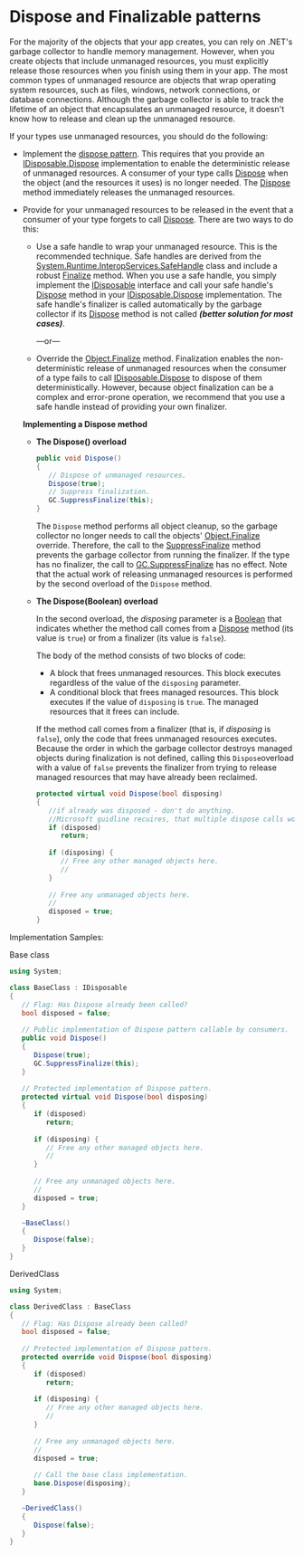 # Dispose and Finalizable patterns

For the majority of the objects that your app creates, you can rely on .NET's garbage collector to handle memory management. However, when you create objects that include unmanaged resources, you must explicitly release those resources when you finish using them in your app. The most common types of unmanaged resource are objects that wrap operating system resources, such as files, windows, network connections, or database connections. Although the garbage collector is able to track the lifetime of an object that encapsulates an unmanaged resource, it doesn't know how to release and clean up the unmanaged resource.

If your types use unmanaged resources, you should do the following:

* Implement the [dispose pattern](https://docs.microsoft.com/en-us/dotnet/standard/design-guidelines/dispose-pattern). This requires that you provide an [IDisposable.Dispose](https://docs.microsoft.com/en-us/dotnet/api/system.idisposable.dispose) implementation to enable the deterministic release of unmanaged resources. A consumer of your type calls [Dispose](https://docs.microsoft.com/en-us/dotnet/api/system.idisposable.dispose) when the object \(and the resources it uses\) is no longer needed. The [Dispose](https://docs.microsoft.com/en-us/dotnet/api/system.idisposable.dispose) method immediately releases the unmanaged resources.
* Provide for your unmanaged resources to be released in the event that a consumer of your type forgets to call [Dispose](https://docs.microsoft.com/en-us/dotnet/api/system.idisposable.dispose). There are two ways to do this:

  * Use a safe handle to wrap your unmanaged resource. This is the recommended technique. Safe handles are derived from the [System.Runtime.InteropServices.SafeHandle](https://docs.microsoft.com/en-us/dotnet/api/system.runtime.interopservices.safehandle) class and include a robust [Finalize](https://docs.microsoft.com/en-us/dotnet/api/system.object.finalize) method. When you use a safe handle, you simply implement the [IDisposable](https://docs.microsoft.com/en-us/dotnet/api/system.idisposable) interface and call your safe handle's [Dispose](https://docs.microsoft.com/en-us/dotnet/api/system.runtime.interopservices.safehandle.dispose) method in your [IDisposable.Dispose](https://docs.microsoft.com/en-us/dotnet/api/system.idisposable.dispose) implementation. The safe handle's finalizer is called automatically by the garbage collector if its [Dispose](https://docs.microsoft.com/en-us/dotnet/api/system.idisposable.dispose) method is not called _**\(better solution for most cases\)**_.

    —or—

  * Override the [Object.Finalize](https://docs.microsoft.com/en-us/dotnet/api/system.object.finalize) method. Finalization enables the non-deterministic release of unmanaged resources when the consumer of a type fails to call [IDisposable.Dispose](https://docs.microsoft.com/en-us/dotnet/api/system.idisposable.dispose) to dispose of them deterministically. However, because object finalization can be a complex and error-prone operation, we recommend that you use a safe handle instead of providing your own finalizer.



  **Implementing a Dispose method**

  * **The Dispose\(\) overload**

    ```csharp
    public void Dispose()
    {
       // Dispose of unmanaged resources.
       Dispose(true);
       // Suppress finalization.
       GC.SuppressFinalize(this);
    }
    ```

    The `Dispose` method performs all object cleanup, so the garbage collector no longer needs to call the objects' [Object.Finalize](https://docs.microsoft.com/en-us/dotnet/api/system.object.finalize) override. Therefore, the call to the [SuppressFinalize](https://docs.microsoft.com/en-us/dotnet/api/system.gc.suppressfinalize) method prevents the garbage collector from running the finalizer. If the type has no finalizer, the call to [GC.SuppressFinalize](https://docs.microsoft.com/en-us/dotnet/api/system.gc.suppressfinalize) has no effect. Note that the actual work of releasing unmanaged resources is performed by the second overload of the `Dispose` method.

  * **The Dispose\(Boolean\) overload**

    In the second overload, the _disposing_ parameter is a [Boolean](https://docs.microsoft.com/en-us/dotnet/api/system.boolean) that indicates whether the method call comes from a [Dispose](https://docs.microsoft.com/en-us/dotnet/api/system.idisposable.dispose) method \(its value is `true`\) or from a finalizer \(its value is `false`\).

    The body of the method consists of two blocks of code:

    * A block that frees unmanaged resources. This block executes regardless of the value of the `disposing` parameter.
    * A conditional block that frees managed resources. This block executes if the value of `disposing` is `true`. The managed resources that it frees can include.

    If the method call comes from a finalizer \(that is, if _disposing_ is `false`\), only the code that frees unmanaged resources executes. Because the order in which the garbage collector destroys managed objects during finalization is not defined, calling this `Dispose`overload with a value of `false` prevents the finalizer from trying to release managed resources that may have already been reclaimed.  


    ```csharp
    protected virtual void Dispose(bool disposing)
    {
       //if already was disposed - don't do anything. 
       //Microsoft guidline recuires, that multiple dispose calls won't case Exceptions
       if (disposed) 
          return; 
   
       if (disposing) {
          // Free any other managed objects here.
          //
       }
   
       // Free any unmanaged objects here.
       //
       disposed = true;
    }
    ```

Implementation Samples:

Base class

```csharp
using System;

class BaseClass : IDisposable
{
   // Flag: Has Dispose already been called?
   bool disposed = false;
   
   // Public implementation of Dispose pattern callable by consumers.
   public void Dispose()
   { 
      Dispose(true);
      GC.SuppressFinalize(this);           
   }
   
   // Protected implementation of Dispose pattern.
   protected virtual void Dispose(bool disposing)
   {
      if (disposed)
         return; 
      
      if (disposing) {
         // Free any other managed objects here.
         //
      }
      
      // Free any unmanaged objects here.
      //
      disposed = true;
   }

   ~BaseClass()
   {
      Dispose(false);
   }
}
```

DerivedClass

```csharp
using System;

class DerivedClass : BaseClass
{
   // Flag: Has Dispose already been called?
   bool disposed = false;
   
   // Protected implementation of Dispose pattern.
   protected override void Dispose(bool disposing)
   {
      if (disposed)
         return; 
      
      if (disposing) {
         // Free any other managed objects here.
         //
      }
      
      // Free any unmanaged objects here.
      //
      disposed = true;
      
      // Call the base class implementation.
      base.Dispose(disposing);
   }

   ~DerivedClass()
   {
      Dispose(false);
   }
}
```

